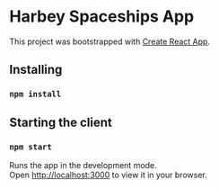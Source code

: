 # Harbey Spaceships App

This project was bootstrapped with [Create React App](https://github.com/facebook/create-react-app).

## Installing

### `npm install`

## Starting the client

### `npm start`

Runs the app in the development mode.\
Open [http://localhost:3000](http://localhost:3000) to view it in your browser.
